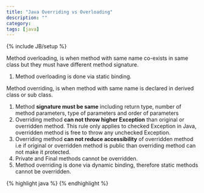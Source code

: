 ```yaml
---
title: "Java Overriding vs Overloading"
description: ""
category: 
tags: [java]
---
```

{% include JB/setup %}

Method overloading, is when method with same name co-exists in same class but they must have different method signature.

1. Method overloading is done via static binding.  

Method overriding, is when method with same name is declared in derived class or sub class.

1. Method **signature must be same** including return type, number of method parameters, type of parameters and order of parameters
2. Overriding method **can not throw higher Exception** than original or overridden method. This rule only applies to checked Exception in Java, overridden method is free to throw any unchecked Exception.
3. Overriding method **can not reduce accessibility** of overridden method i.e if original or overridden method is public than overriding method can not make it protected.
4. Private and Final methods cannot be overridden.
5. Method overriding is done via dynamic binding, therefore static methods cannot be overridden.

{% highlight java %}
{% endhighlight %}
